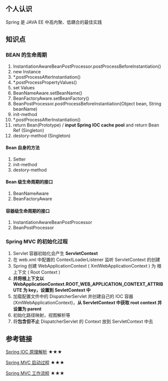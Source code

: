 ## 个人认识

Spring 是 JAVA EE 中高内聚、低耦合的最佳实践



## 知识点

### BEAN 的生命周期

1. InstantiationAwareBeanPostProcessor.postProcessBeforeInstantiation()
2. new Instance
3. *.postProcessAfterInstantiation()
4. *.postProcessPropertyValues()
5. set Values
6. BeanNameAware.setBeanName()
7. BeanFactoryAware.setBeanFactory()
8. BeanPostProcessor.postProcessBeforeInstantiation(Object bean, String beanName)
9. init-method
10. *.postProcessAfterInstantiation()
11. return Bean(Prototype) / **input Spring IOC cache pool** and return Bean Ref (Singleton)
12. destory-method (Singleton)

#### Bean 自身的方法

1. Setter
2. init-method
3. destory-method

#### Bean 级生命周期的接口

1. BeanNameAware
2. BeanFactoryAware

#### 容器级生命周期的接口

1. InstantiationAwareBeanPostProcessor
2. BeanPostProcessor

### Spring MVC 的初始化过程

1. Servlet 容器初始化会产生 **ServletContext**
2. 在 web.xml 中配置的 ContextLoaderListener 监听 ServletContext 的创建
3. Spring 创建 WebApplicationContext ( XmlWebApplicationContext ) 为 根上下文 ( Root Context )
4. **并将根上下文以 WebApplicationContext.ROOT_WEB_APPLICATION_CONTEXT_ATTRIBUTE 为 key，设置到 SevletContext 中**
5. 加载配置文件中的 DispatcherServlet 并创建自己的 IOC 容器 (XmlWebApplicationContext)，**从 ServletContext 中获取 root context 并设置为 parent**
6. 初始化路径映射，视图解析等
7. 将**包含但不止** DispatcherServlet 的 Context 放到 ServletContext 中去

## 参考链接

[Spring IOC 原理解析](http://www.360doc.com/content/17/0917/07/2708086_687778967.shtml) ★★★

[Spring MVC 启动过程](https://www.cnblogs.com/zhangminghui/p/4912631.html) ★★★

[Spring MVC 工作流程](http://blog.csdn.net/james_shu/article/details/54616120) ★★★



